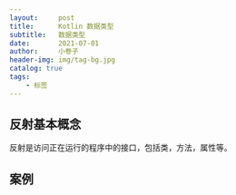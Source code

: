 ```yaml
---
layout:     post  
title:      Kotlin 数据类型
subtitle:   数据类型
date:       2021-07-01 
author:     小卷子
header-img: img/tag-bg.jpg
catalog: true
tags:
    - 标签
---
```


## 反射基本概念

反射是访问正在运行的程序中的接口，包括类，方法，属性等。



## 案例





